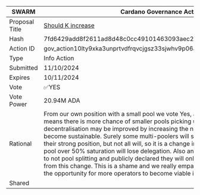 |SWARM|Cardano Governance Actions|
|----------------|---------------------------|
|Proposal Title|[Should K increase](https://adastat.net/governances/7fd6429add8f2611ad8d48c0cc49101463093aec285faea402e8cfde78ea58d700)|
|Hash|7fd6429add8f2611ad8d48c0cc49101463093aec285faea402e8cfde78ea58d700|
|Action ID|gov_action10lty9xka3unprtvdfrqvcjgsz33sjwhv9p06afqzar8au782trtsq7dhd95|
|Type|Info Action|
|Submitted|11/10/2024|
|Expires|10/11/2024|
|Vote|✅YES|
|Vote Power|20.94M ADA|
|Rational|From our own position with a small pool we vote Yes, as forcing ADA to move around means there is more chance of smaller pools picking up some more ADA. But also, decentralisation may be improved by increasing the number of pools that can become sustainable. Surely some multi-poolers will split their pools and maintain their strong position, but not all will, so it is a change in the right direction. Any large pool over 50% saturation will lose delegation. Also any large pool that has committed to not pool splitting and publicly declared they will only ever run one pool will suffer from this change. This is a shame and we really empathise, but we think increasing the opportunity for more operators to become viable is the right direction|
|Shared||
